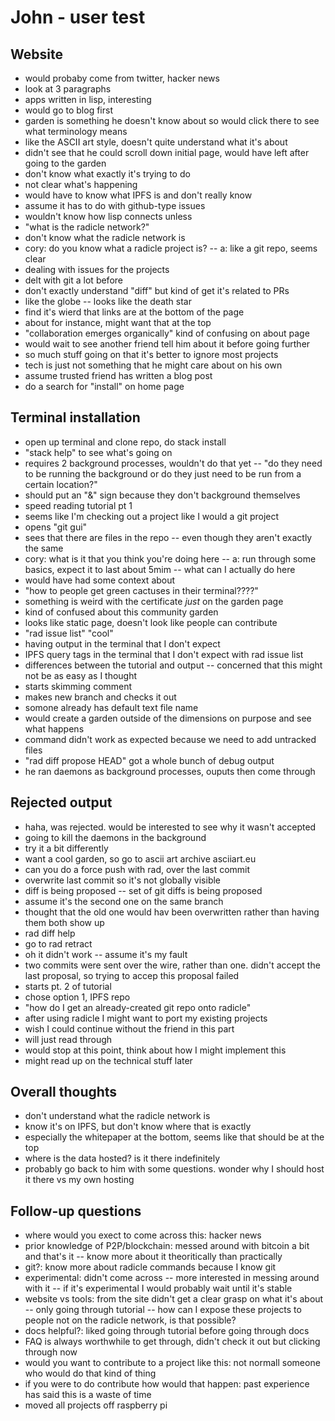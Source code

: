 # John - user test

## Website

- would probaby come from twitter, hacker news
- look at 3 paragraphs
- apps written in lisp, interesting
- would go to blog first
- garden is something he doesn't know about so would click there to see what terminology means
- like the ASCII art style, doesn't quite understand what it's about
- didn't see that he could scroll down initial page, would have left after going to the garden
- don't know what exactly it's trying to do
- not clear what's happening
- would have to know what IPFS is and don't really know
- assume it has to do with github-type issues
- wouldn't know how lisp connects unless
- "what is the radicle network?"
- don't know what the radicle network is
- cory: do you know what a radicle project is? -- a: like a git repo, seems clear
- dealing with issues for the projects
- delt with git a lot before
- don't exactly understand "diff" but kind of get it's related to PRs
- like the globe -- looks like the death star
- find it's wierd that links are at the bottom of the page
- about for instance, might want that at the top
- "collaboration emerges organically" kind of confusing on about page
- would wait to see another friend tell him about it before going further
- so much stuff going on that it's better to ignore most projects
- tech is just not something that he might care about on his own
- assume trusted friend has written a blog post
- do a search for "install" on home page

## Terminal installation

- open up terminal and clone repo, do stack install
- "stack help" to see what's going on
- requires 2 background processes, wouldn't do that yet -- "do they need to be running the background or do they just need to be run from a certain location?"
- should put an "&" sign because they don't background themselves
- speed reading tutorial pt 1
- seems like I'm checking out a project like I would a git project
- opens "git gui"
- sees that there are files in the repo -- even though they aren't exactly the same
- cory: what is it that you think you're doing here -- a: run through some basics, expect it to last about 5mim -- what can I actually do here
- would have had some context about
- "how to people get green cactuses in their terminal????"
- something is weird with the certificate *just* on the garden page
- kind of confused about this community garden
- looks like static page, doesn't look like people can contribute
- "rad issue list" "cool"
- having output in the terminal that I don't expect
- IPFS query tags in the terminal that I don't expect with rad issue list
- differences between the tutorial and output -- concerned that this might not be as easy as I thought
- starts skimming comment
- makes new branch and checks it out
- somone already has default text file name
- would create a garden outside of the dimensions on purpose and see what happens
- command didn't work as expected because we need to add untracked files
- "rad diff propose HEAD" got a whole bunch of debug output
- he ran daemons as background processes, ouputs then come through

## Rejected output

- haha, was rejected. would be interested to see why it wasn't accepted
- going to kill the daemons in the background
- try it a bit differently
- want a cool garden, so go to ascii art archive asciiart.eu
- can you do a force push with rad, over the last commit
- overwrite last commit so it's not globally visible
- diff is being proposed -- set of git diffs is being proposed
- assume it's the second one on the same branch
- thought that the old one would hav been overwritten rather than having them both show up
- rad diff help
- go to rad retract
- oh it didn't work -- assume it's my fault
- two commits were sent over the wire, rather than one. didn't accept the last proposal, so trying to accep this proposal failed
- starts pt. 2 of tutorial
- chose option 1, IPFS repo
- "how do I get an already-created git repo onto radicle"
- after using radicle I might want to port my existing projects
- wish I could continue without the friend in this part
- will just read through 
- would stop at this point, think about how I might implement this
- might read up on the technical stuff later

## Overall thoughts

- don't understand what the radicle network is
- know it's on IPFS, but don't know where that is exactly
- especially the whitepaper at the bottom, seems like that should be at the top
- where is the data hosted? is it there indefinitely
- probably go back to him with some questions. wonder why I should host it there vs my own hosting

## Follow-up questions

- where would you exect to come across this: hacker news
- prior knowledge of P2P/blockchain: messed around with bitcoin a bit and that's it -- know more about it theoritically than practically
- git?: know more about radicle commands because I know git
- experimental: didn't come across -- more interested in messing around with it -- if it's experimental I would probably wait until it's stable
- website vs tools: from the site didn't get a clear grasp on what it's about -- only going through tutorial -- how can I expose these projects to people not on the radicle network, is that possible?
- docs helpful?: liked going through tutorial before going through docs
- FAQ is always worthwhile to get through, didn't check it out but clicking through now
- would you want to contribute to a project like this: not normall someone who would do that kind of thing
- if you were to do contribute how would that happen: past experience has said this is a waste of time
- moved all projects off raspberry pi
